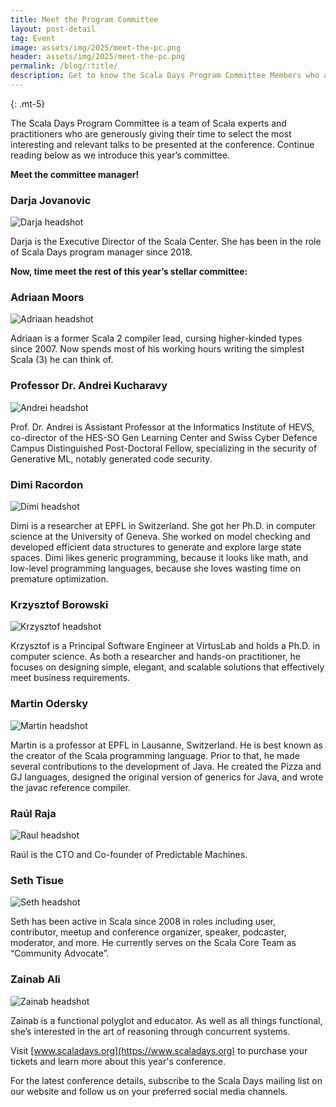 ```yaml
---
title: Meet the Program Committee
layout: post-detail
tag: Event
image: assets/img/2025/meet-the-pc.png
header: assets/img/2025/meet-the-pc.png
permalink: /blog/:title/
description: Get to know the Scala Days Program Committee Members who are helping to shape this year's conference.
---
```

{: .mt-5}

The Scala Days Program Committee is a team of Scala experts and practitioners who are generously giving their time to select the most interesting and relevant talks to be presented at the conference. Continue reading below as we introduce this year’s committee.


**Meet the committee manager!**
### Darja Jovanovic

![Darja headshot](/assets/img/2025/program-committee/darja-jovanovic.jpg)

Darja is the Executive Director of the Scala Center. She has been in the role of Scala Days program manager since 2018.


**Now, time meet the rest of this year’s stellar committee:**

### Adriaan Moors

![Adriaan headshot](/assets/img/2025/program-committee/adriaan-moors.jpg)  

Adriaan is a former Scala 2 compiler lead, cursing higher-kinded types since 2007. Now spends most of his working hours writing the simplest Scala (3) he can think of.


### Professor Dr. Andrei Kucharavy

![Andrei headshot](/assets/img/2025/program-committee/andrei-kucharavy.jpg)  

Prof. Dr. Andrei is Assistant Professor at the Informatics Institute of HEVS, co-director of the HES-SO Gen Learning Center and Swiss Cyber Defence Campus Distinguished Post-Doctoral Fellow, specializing in the security of Generative ML, notably generated code security.


### Dimi Racordon

![Dimi headshot](/assets/img/2025/program-committee/dimi-racordon.jpg)  

Dimi is a researcher at EPFL in Switzerland. She got her Ph.D. in computer science at the University of Geneva. She worked on model checking and developed efficient data structures to generate and explore large state spaces. Dimi likes generic programming, because it looks like math, and low-level programming languages, because she loves wasting time on premature optimization.


### Krzysztof Borowski

![Krzysztof headshot](/assets/img/2025/program-committee/krzysztof-borowski.jpg)  

Krzysztof is a Principal Software Engineer at VirtusLab and holds a Ph.D. in computer science. As both a researcher and hands-on practitioner, he focuses on designing simple, elegant, and scalable solutions that effectively meet business requirements.


### Martin Odersky

![Martin headshot](/assets/img/2025/program-committee/martin-odersky.jpg)  

Martin is a professor at EPFL in Lausanne, Switzerland. He is best known as the creator of the Scala programming language. Prior to that, he made several contributions to the development of Java. He created the Pizza and GJ languages, designed the original version of generics for Java, and wrote the javac reference compiler.


### Raúl Raja

![Raul headshot](/assets/img/2025/program-committee/raul-raja.jpg)  

Raúl is the CTO and Co-founder of Predictable Machines.


### Seth Tisue

![Seth headshot](/assets/img/2025/program-committee/seth-tisue.jpg)  

Seth has been active in Scala since 2008 in roles including user, contributor, meetup and conference organizer, speaker, podcaster, moderator, and more. He currently serves on the Scala Core Team as “Community Advocate”.


### Zainab Ali  

![Zainab headshot](/assets/img/2025/program-committee/zainab-ali.jpg)

Zainab is a functional polyglot and educator. As well as all things functional, she’s interested in the art of reasoning through concurrent systems.


Visit [www.scaladays.org](https://www.scaladays.org) to purchase your tickets and learn more about this year's conference.  

For the latest conference details, subscribe to the Scala Days mailing list on our website and follow us on your preferred social media channels.

